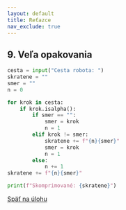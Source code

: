 ```yaml
---
layout: default
title: Reťazce
nav_exclude: true
---
```


## 9. Veľa opakovania
```python
cesta = input("Cesta robota: ")
skratene = ""
smer = ""
n = 0

for krok in cesta:
	if krok.isalpha():
		if smer == "":
			smer = krok
			n = 1
		elif krok != smer:
			skratene += f"{n}{smer}"
			smer = krok
			n = 1
		else:
			n += 1
skratene += f"{n}{smer}"

print(f"Skomprimované: {skratene}")
```

[Späť na úlohu](/coding/beginner/5-chapter/9.html)